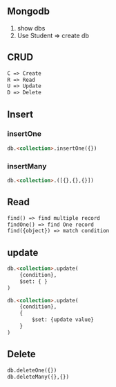 ## Mongodb

1. show dbs
2. Use Student => create db

## CRUD
```html
C => Create 
R => Read
U => Update
D => Delete
```

## Insert 

### insertOne
```html
db.<collection>.insertOne({})
```

### insertMany
```html
db.<collection>.([{},{},{}])
```

## Read 

```html
find() => find multiple record 
findOne() => find One record 
find({object}) => match condition
```

## update

```html
db.<collection>.update(
    {condition},
    $set: { }
)
```
```html
db.<collection>.update(
    {condition},
    {
        $set: {update value}
    }
)
```

## Delete

```html
db.deleteOne({})
db.deleteMany({},{})
```